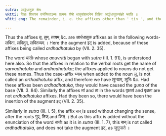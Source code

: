 ```yaml
---
sutra: आर्द्धधातुकं शेषः
vRtti: तिङः शितश्च वर्जयित्वाऽन्यः प्रत्ययः शेषो धातुसंशब्दनेन विहित आर्द्धधातुकसंज्ञो भवति ॥
vRtti_eng: The remainder, i. e. the affixes other than '_tin_', and those with an indicatory '_s_' subjoined to a verbal root, are called '_ardhadhatuka_'.

---
```

Thus the affixes तृ, तुम्, तव्यम् &c. are आर्धधातुक affixes as in the following words- लविता, लवितुम्, लवितव्यम् । Here the augment इट् is added, because of these affixes being called _ardhadhatuka_ by (VII. 2. 35).

The word धातोः whose _anuvritti_ began with _sutra_ (III. 1. 91), is understood here also. So that the affixes in relation to the verbal roots get the name of _sarvadhatuka_ and _ardhadhatuka_; the affixes applied to nouns do not get these names. Thus the case-affix भ्याम् when added to the noun लू, is not called an _arthadhatuka_ affix, and therefore we have लूभ्याम्, लूभिः &c. Had these affixes been _ardhadhatuka_, they would have caused the _guna_ of the base (VII. 3. 84). Similarly the affixes त्वं and ता in the words वृक्षत्वं and वृक्षता are not _ardhadhatuka_ affixes. Had they been so, there would have been the insertion of the augment इट् (VII. 2. 35).

Similarly in _sutra_ (III. I. 5), the affix सन् is used without changing the sense, after the roots गुप्, तिज् and कित् । But as this affix is added without the enunciation of the word धातोः as it is in _sutra_ (III. 1. 7), this सन् is not called _ardhadhatuka_, and does not take the augment इट्, as जुगुप्सते ।